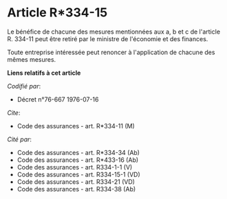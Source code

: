 # Article R*334-15

Le bénéfice de chacune des mesures mentionnées aux a, b et c de l'article R. 334-11 peut être retiré par le ministre de
l'économie et des finances.

Toute entreprise intéressée peut renoncer à l'application de chacune des mêmes mesures.

**Liens relatifs à cet article**

_Codifié par_:

  - Décret n°76-667 1976-07-16

_Cite_:

  - Code des assurances - art. R*334-11 (M)

_Cité par_:

  - Code des assurances - art. R*334-34 (Ab)
  - Code des assurances - art. R*433-16 (Ab)
  - Code des assurances - art. R334-1-1 (V)
  - Code des assurances - art. R334-15-1 (VD)
  - Code des assurances - art. R334-21 (VD)
  - Code des assurances - art. R334-38 (Ab)
